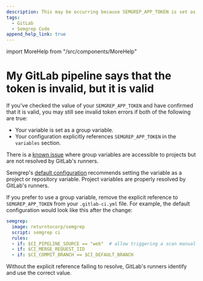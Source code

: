 ```yaml
---
description: This may be occurring because SEMGREP_APP_TOKEN is set as a group variable.
tags:
  - GitLab
  - Semgrep Code
append_help_link: true
---
```


import MoreHelp from "/src/components/MoreHelp"

# My GitLab pipeline says that the token is invalid, but it is valid

If you've checked the value of your `SEMGREP_APP_TOKEN` and have confirmed that it is valid, you may still see invalid token errors if both of the following are true:

* Your variable is set as a group variable.
* Your configuration explicitly references `SEMGREP_APP_TOKEN` in the `variables` section.

There is a [known issue](https://gitlab.com/gitlab-org/gitlab/-/issues/199741) where group variables are accessible to projects but are not resolved by GitLab's runners.

Semgrep's [default configuration](https://semgrep.dev/docs/semgrep-ci/sample-ci-configs/#gitlab-cicd) recommends setting the variable as a project or repository variable. Project variables are properly resolved by GitLab's runners.

If you prefer to use a group variable, remove the explicit reference to `SEMGREP_APP_TOKEN` from your `.gitlab-ci.yml` file. For example, the default configuration would look like this after the change:

```yml
semgrep:
  image: returntocorp/semgrep
  script: semgrep ci
  rules:
  - if: $CI_PIPELINE_SOURCE == "web"  # allow triggering a scan manually from the gitlab UI
  - if: $CI_MERGE_REQUEST_IID
  - if: $CI_COMMIT_BRANCH == $CI_DEFAULT_BRANCH
```

Without the explicit reference failing to resolve, GitLab's runners identify and use the correct value.

<MoreHelp />
